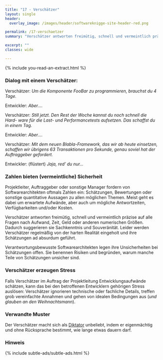 ```yaml
---
title: "17 - Verschätzer"
layout: single
header:
  overlay_image: /images/header/softwareknigge-site-header-red.png

permalink: /17-verschaetzer
summary: "Verschätzer antworten freimütig, schnell und vermeintlich präzise auf alle Fragen nach Aufwand, Zeit, Geld oder anderen numerischen Größen. Dadurch suggerieren sie Sachkenntnis und Souveränität. Leider werden Verschätzer regelmäßig von der harten Realität eingeholt und ihre Schätzungen _ad absurdum_ geführt."

excerpt: ""
classes: wide

---
```

{% include you-read-an-extract.html %}



### Dialog mit einem Verschätzer:

Verschätzer: _Um die Komponente FooBar zu programmieren, brauchst du 4
Tage._

Entwickler: _Aber...._

Verschätzer: _Still jetzt. Den Rest der Woche kannst du noch schnell die Hard- ware für die Last- und Performancetests aufsetzen. Das schaffst du in einem Tag._

Entwickler: _Aber...._

Verschätzer: _Mit dem neuen Blabla-Framework, das wir ab heute einsetzen, schaffen wir übrigens 63 Transaktionen pro Sekunde, genau soviel hat der Auftraggeber gefordert._

Entwickler: (flüstert) _Jaja, red’ du nur..._


### Zahlen bieten (vermeintliche) Sicherheit

Projektleiter, Auftraggeber oder sonstige Manager fordern von Softwarearchitekten oftmals Zahlen ein: Schätzungen, Bewertungen oder sonstige quantitative Aussagen zu allen möglichen Themen. Meist geht es dabei um erwartete Aufwände, aber auch um mögliche Antwortzeiten, Verfügbarkeiten und/oder Kosten.

Verschätzer antworten freimütig, schnell und vermeintlich präzise auf alle Fragen nach Aufwand, Zeit, Geld oder anderen numerischen Größen. Dadurch suggerieren sie Sachkenntnis und Souveränität. Leider werden Verschätzer regelmäßig von der harten Realität eingeholt und ihre Schätzungen ad absurdum geführt.

Verantwortungsbewusste Softwarearchitekten legen ihre Unsicherheiten bei Schätzungen offen. Sie benennen Risiken und begründen, warum manche Teile von Schätzungen unsicher sind.

### Verschätzer erzeugen Stress
Falls Verschätzer im Auftrag der Projektleitung Entwicklungsaufwände schätzen, kann das bei den betroffenen Entwicklern gehörigen Stress auslösen: Verschätzer ignorieren technische oder fachliche Details, treffen grob vereinfachte
Annahmen und gehen von idealen Bedingungen aus
(_und glauben an den Weihnachtsmann_).


### Verwandte Muster

Der Verschätzer macht sich als [Diktator](/05-diktator) unbeliebt, indem er eigenmächtig und ohne Rücksprache bestimmt, wie lange etwas dauern darf.

### Hinweis
{% include subtle-ads/subtle-ads.html %}
